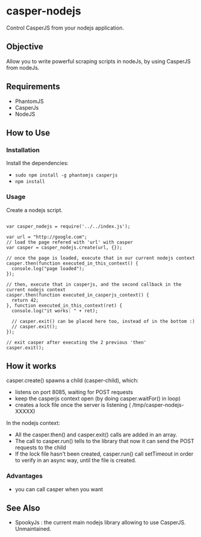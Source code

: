 # casper-nodejs

Control CasperJS from your nodejs application.

## Objective

Allow you to write powerful scraping scripts in nodeJs, by using CasperJS from nodeJs.

## Requirements

- PhantomJS
- CasperJs
- NodeJS

## How to Use

### Installation 

Install the dependencies:

- `sudo npm install -g phantomjs casperjs`
- `npm install`

### Usage

Create a nodejs script. 

``` 

var casper_nodejs = require('../../index.js');

var url = "http://google.com";
// load the page refered with 'url' with casper
var casper = casper_nodejs.create(url, {});

// once the page is loaded, execute that in our current nodejs context
casper.then(function executed_in_this_context() {
  console.log("page loaded");
});

// then, execute that in casperjs, and the second callback in the current nodejs context
casper.then(function executed_in_casperjs_context() {
  return 42;
}, function executed_in_this_context(ret) {
  console.log("it works: " + ret);
  
  // casper.exit() can be placed here too, instead of in the bottom :)
  // casper.exit();
});

// exit casper after executing the 2 previous 'then'
casper.exit();

```

## How it works

casper.create() spawns a child (casper-child), which:

- listens on port 8085, waiting for POST requests
- keep the casperjs context open (by doing casper.waitFor() in loop)
- creates a lock file once the server is listening ( /tmp/casper-nodejs-XXXXX)

In the nodejs context:

- All the casper.then() and casper.exit() calls are added in an array.
- The call to casper.run() tells to the library that now it can send the POST requests to the child
- If the lock file hasn't been created, casper.run() call setTimeout in order to verify in an 
async way, until the file is created.

### Advantages

- you can call casper when you want

## See Also

- SpookyJs : the current main nodejs library allowing to use CasperJS. Unmaintained.

